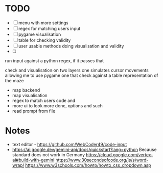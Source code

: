 # TODO

- [ ] menu with more settings
- [ ] regex for matching users input
- [ ] pygame visualisation
- [ ] table for checking validity
- [ ] user usable methods doing visualisation and validity
- [ ] 

run input against a python regex, if it passes that 

check
and visualisation on two layers
one simulates cursor movements allowing me to use pygame
one that check against a table representation of the maze

- map backend
- map visualisation
- regex to match users code and 
- more ui to look more done, options and such
- read prompt from file


# Notes
- text editor - https://github.com/WebCoder49/code-input
- https://ai.google.dev/gemini-api/docs/quickstart?lang=python
Because standard does not work in Germany
https://cloud.google.com/vertex-ai#build-with-gemini
https://www.30secondsofcode.org/js/s/word-wrap/
https://www.w3schools.com/howto/howto_css_dropdown.asp